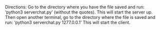 Directions: 
Go to the directory where you have the file saved and run: ‘python3 serverchat.py’ (without the quotes). This will start the server up. Then open another terminal, go to the directory where the file is saved and run: ‘python3 serverchat.py 1277.0.0.1’ This will start the client. 
